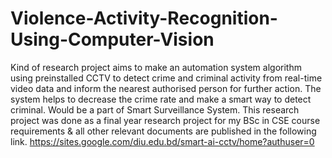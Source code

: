 # Violence-Activity-Recognition-Using-Computer-Vision
Kind of research project aims to make an automation system algorithm using preinstalled CCTV to detect crime and criminal activity from real-time video data and inform the nearest authorised person for further action. The system helps to decrease the crime rate and make a smart way to detect criminal. Would be a part of Smart Surveillance System. This research project was done as a final year research project for my BSc in CSE course requirements &amp; all other relevant documents are published in the following link. https://sites.google.com/diu.edu.bd/smart-ai-cctv/home?authuser=0
